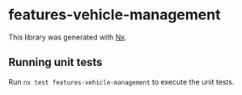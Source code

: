 # features-vehicle-management

This library was generated with [Nx](https://nx.dev).

## Running unit tests

Run `nx test features-vehicle-management` to execute the unit tests.
